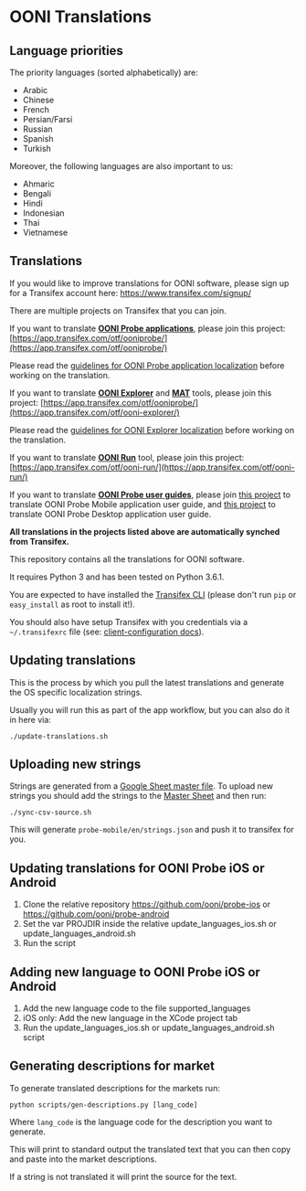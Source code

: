 # OONI Translations

## Language priorities

The priority languages (sorted alphabetically) are:

* Arabic
* Chinese
* French
* Persian/Farsi
* Russian
* Spanish
* Turkish

Moreover, the following languages are also important to us:

* Ahmaric
* Bengali
* Hindi
* Indonesian
* Thai
* Vietnamese

## Translations

If you would like to improve translations for OONI software, please sign up for a Transifex account here: https://www.transifex.com/signup/

There are multiple projects on Transifex that you can join.

If you want to translate **[OONI Probe applications](https://ooni.org/install/)**, please join this project: [https://app.transifex.com/otf/ooniprobe/](https://app.transifex.com/otf/ooniprobe/)

Please read the [guidelines for OONI Probe application localization](https://github.com/ooni/translations/blob/master/Guidelines%20for%20OONI%20Probe.md ) before working on the translation.

If you want to translate **[OONI Explorer](https://explorer.ooni.org/)** and **[MAT](https://explorer.ooni.org/chart/mat?test_name=web_connectivity&axis_x=measurement_start_day&since=2023-06-06&until=2023-07-06&time_grain=day)** tools, please join this project: [https://app.transifex.com/otf/ooniprobe/](https://app.transifex.com/otf/ooni-explorer/)

Please read the [guidelines for OONI Explorer localization](https://github.com/ooni/translations/blob/master/Guidelines%20for%20OONI%20Explorer.md) before working on the translation.

If you want to translate **[OONI Run](https://run.ooni.io/)** tool, please join this project: [https://app.transifex.com/otf/ooni-run/](https://app.transifex.com/otf/ooni-run/)

If you want to translate **[OONI Probe user guides](https://ooni.org/install/mobile)**, please join [this project](https://app.transifex.com/otf/ooni-probe-mobile-user-guide/) to translate OONI Probe Mobile application user guide, and [this project](https://app.transifex.com/otf/ooni-probe-desktop-user-guide/) to translate OONI Probe Desktop application user guide.

**All translations in the projects listed above are automatically synched from Transifex.**

This repository contains all the translations for OONI software.

It requires Python 3 and has been tested on Python 3.6.1.

You are expected to have installed the [Transifex
CLI](https://docs.transifex.com/client/installing-the-client) (please don't run
`pip` or `easy_install` as root to install it!).

You should also have setup Transifex with you credentials via a
`~/.transifexrc` file (see: [client-configuration
docs](https://docs.transifex.com/client/client-configuration#~/-transifexrc)).


## Updating translations

This is the process by which you pull the latest translations and generate the
OS specific localization strings.

Usually you will run this as part of the app workflow, but you can also do it
in here via:

```
./update-translations.sh
```

## Uploading new strings

Strings are generated from a [Google Sheet master file](https://docs.google.com/spreadsheets/d/1GPkr_OyNhXJRTXnseyNbo2P4Du-i_W9kJdqjZG4HVkM/edit). To upload new strings you should
add the strings to the [Master Sheet](https://docs.google.com/spreadsheets/d/1GPkr_OyNhXJRTXnseyNbo2P4Du-i_W9kJdqjZG4HVkM/edit)  and then run:

```
./sync-csv-source.sh
```

This will generate `probe-mobile/en/strings.json` and push it to transifex for
you.

## Updating translations for OONI Probe iOS or Android

1) Clone the relative repository https://github.com/ooni/probe-ios or https://github.com/ooni/probe-android
2) Set the var PROJDIR inside the relative update_languages_ios.sh or update_languages_android.sh
3) Run the script


## Adding new language to OONI Probe iOS or Android

1) Add the new language code to the file supported_languages
2) iOS only: Add the new language in the XCode project tab
3) Run the update_languages_ios.sh or update_languages_android.sh script

## Generating descriptions for market

To generate translated descriptions for the markets run:

```
python scripts/gen-descriptions.py [lang_code]
```

Where `lang_code` is the language code for the description you want to
generate.

This will print to standard output the translated text that you can then copy
and paste into the market descriptions.

If a string is not translated it will print the source for the text.
